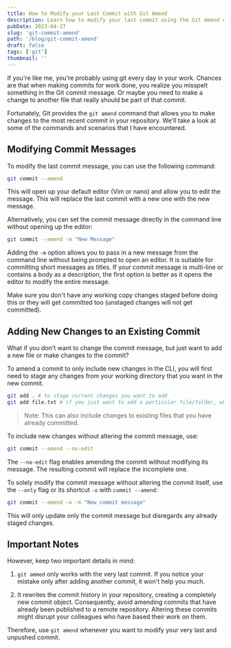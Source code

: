 ```yaml
---
title: How to Modify your Last Commit with Git Amend
description: Learn how to modify your last commit using the Git Amend command.
pubDate: 2023-04-27
slug: 'git-commit-amend'
path: '/blog/git-commit-amend'
draft: false
tags: ['git']
thumbnail: ''
---
```


If you're like me, you're probably using git every day in your work. Chances are that when making commits for work done, you realize you misspelt something in the Git commit message. Or maybe you need to make a change to another file that really should be part of that commit.

Fortunately, Git provides the `git amend` command that allows you to make changes to the most recent commit in your repository.
We'll take a look at some of the commands and scenarios that I have encountered.

## Modifying Commit Messages

To modify the last commit message, you can use the following command:

```bash
git commit --amend
```

This will open up your default editor (Vim or nano) and allow you to edit the message. This will replace the last commit with a new one with the new message.

Alternatively, you can set the commit message directly in the command line without opening up the editor:

```bash
git commit --amend -m "New Message"
```

Adding the `-m` option allows you to pass in a new message from the command line without being prompted to open an editor.
It is suitable for committing short messages as titles. If your commit message is multi-line or contains a body as a description, the first option is better as it opens the editor to modify the entire message.

Make sure you don't have any working copy changes staged before doing this or they will get committed too (unstaged changes will not get committed).

## Adding New Changes to an Existing Commit

What if you don't want to change the commit message, but just want to add a new file or make changes to the commit?

To amend a commit to only include new changes in the CLI, you will first need to stage any changes from your working directory that you want in the new commit.

```bash
git add . # to stage current changes you want to add
git add file.txt # if you just want to add a particular file/folder, whatever the case may be
```

> Note: This can also include changes to existing files that you have already committed.

To include new changes without altering the commit message, use:

```bash
git commit --amend --no-edit
```

The `--no-edit` flag enables amending the commit without modifying its message. The resulting commit will replace the incomplete one.

To solely modify the commit message without altering the commit itself, use the `--only` flag or its shortcut `-o` with `commit --amend`:

```bash
git commit --amend -o -m "New commit message"
```

This will only update only the commit message but disregards any already staged changes.

## Important Notes

However, keep two important details in mind:

1. `git ammed` only works with the very last commit. If you notice your mistake only after adding another commit, it won't help you much.

1. It rewrites the commit history in your repository, creating a completely new commit object. Consequently, avoid amending commits that have already been published to a remote repository. Altering these commits might disrupt your colleagues who have based their work on them.

Therefore, use `git amend` whenever you want to modify your very last and unpushed commit.
